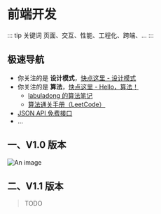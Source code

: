 # 前端开发

::: tip 关键词
页面、交互、性能、工程化、跨端、...
:::

## 极速导航

- 你关注的是 **设计模式**，[快点这里 - 设计模式](https://refactoringguru.cn/design-patterns)
- 你关注的是 **算法**，[快点这里 - Hello，算法！](https://www.hello-algo.com/)
  - [labuladong 的算法笔记](https://labuladong.online/algo/)
  - [算法通关手册（LeetCode）](https://algo.itcharge.cn/)
- [JSON API 免费接口](https://www.bejson.com/knownjson/webInterface/)
- ...

## 一、V1.0 版本

![An image](/images/skill-trees/FE.png)

## 二、V1.1 版本

> TODO
